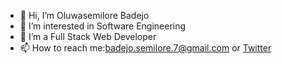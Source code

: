 - 👋 Hi, I’m Oluwasemilore Badejo
- 👀 I’m interested in Software Engineering
- 🌱 I’m a Full Stack Web Developer
- 📫 How to reach me:badejo.semilore.7@gmail.com or [Twitter](https://twitter.com/daredevil_blac)

<!---
oluwasemilorebadejo/oluwasemilorebadejo is a ✨ special ✨ repository because its `README.md` (this file) appears on your GitHub profile.
You can click the Preview link to take a look at your changes.
--->
